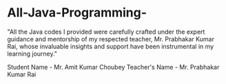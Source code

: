 # All-Java-Programming-

"All the Java codes I provided were carefully crafted under the expert guidance and mentorship of my respected teacher, Mr. Prabhakar Kumar Rai, whose invaluable insights and support have been instrumental in my learning journey."

Student Name - Mr. Amit Kumar Choubey 
Teacher's Name - Mr. Prabhakar Kumar Rai
